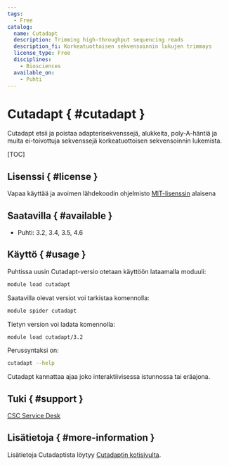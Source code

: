 ```yaml
---
tags:
  - Free
catalog:
  name: Cutadapt
  description: Trimming high-throughput sequencing reads
  description_fi: Korkeatuottoisen sekvensoinnin lukujen trimmays
  license_type: Free
  disciplines:
    - Biosciences
  available_on:
    - Puhti
---
```


# Cutadapt { #cutadapt }

Cutadapt etsii ja poistaa adapterisekvenssejä, alukkeita, poly-A-häntiä ja muita ei-toivottuja sekvenssejä korkeatuottoisen sekvensoinnin lukemista.

[TOC]

## Lisenssi { #license }

Vapaa käyttää ja avoimen lähdekoodin ohjelmisto [MIT-lisenssin](https://github.com/marcelm/cutadapt/blob/main/LICENSE) alaisena

## Saatavilla { #available }

- Puhti: 3.2, 3.4, 3.5, 4.6

## Käyttö { #usage }

Puhtissa uusin Cutadapt-versio otetaan käyttöön lataamalla moduuli:

```bash
module load cutadapt
```

Saatavilla olevat versiot voi tarkistaa komennolla:

```bash
module spider cutadapt
```

Tietyn version voi ladata komennolla:

```bash
module load cutadapt/3.2
```

Perussyntaksi on:

```bash
cutadapt --help
```

Cutadapt kannattaa ajaa joko interaktiivisessa istunnossa tai eräajona.

## Tuki { #support }

[CSC Service Desk](../support/contact.md)

## Lisätietoja { #more-information }

Lisätietoja Cutadaptista löytyy [Cutadaptin kotisivulta](https://cutadapt.readthedocs.io/en/stable/).